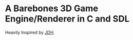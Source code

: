 # A Barebones 3D Game Engine/Renderer in C and SDL

Heavily Inspired by [JDH](https://github.com/jdah).
